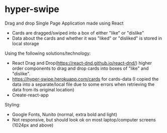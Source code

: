 # hyper-swipe
Drag and drop Single Page Application made using React
- Cards are dragged/swiped into a box of either "like" or "dislike"
- Data about the cards and whether it was "liked" or "disliked" is stored in local storage

Using the following solutions/technology:
- React Drag and Drop(https://react-dnd.github.io/react-dnd/) higher order components to drag and drop cards into boxes of "like" and "dislike". 
- https://hyper-swipe.herokuapp.com/cards for cards-data (I copied the data into a separate/local file due to some errors when retrieving the data from its original location)
- Create-react-app

Styling:
- Google Fonts, Nunito (normal, extra bold and light)
- Not responsive, but should look ok on most laptop/computer screens (1024px and above)

